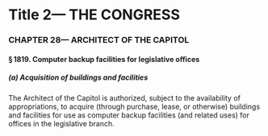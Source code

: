 
# Title 2— THE CONGRESS
### CHAPTER 28— ARCHITECT OF THE CAPITOL
#### § 1819. Computer backup facilities for legislative offices
##### (a) Acquisition of buildings and facilities

The Architect of the Capitol is authorized, subject to the availability of appropriations, to acquire (through purchase, lease, or otherwise) buildings and facilities for use as computer backup facilities (and related uses) for offices in the legislative branch.
